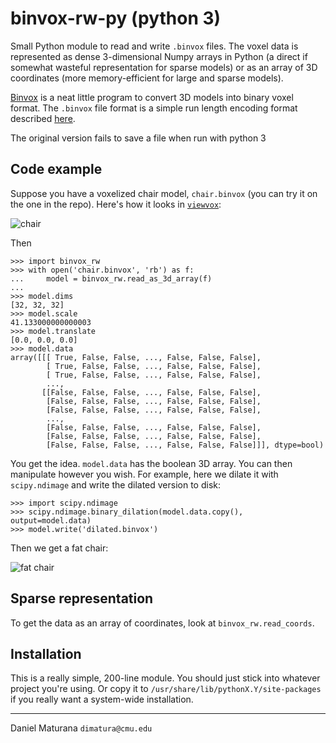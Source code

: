 # binvox-rw-py (python 3)

Small Python module to read and write `.binvox` files. The voxel data is
represented as dense 3-dimensional Numpy arrays in Python (a direct if somewhat
wasteful representation for sparse models) or as an array of 3D coordinates
(more memory-efficient for large and sparse models).

[Binvox](http://www.cs.princeton.edu/~min/binvox/) is a neat little program to
convert 3D models into binary voxel format. The `.binvox` file format is a
simple run length encoding format described
[here](http://www.cs.princeton.edu/~min/binvox/binvox.html).

The original version fails to save a file when run with python 3

## Code example

Suppose you have a voxelized chair model, `chair.binvox` (you can try it on the
one in the repo).  Here's how it looks in
[`viewvox`](http://www.cs.princeton.edu/~min/viewvox/):

![chair](https://raw.githubusercontent.com/dimatura/binvox-rw-py/public/chair.png)

Then

    >>> import binvox_rw
    >>> with open('chair.binvox', 'rb') as f:
    ...     model = binvox_rw.read_as_3d_array(f)
    ...
    >>> model.dims
    [32, 32, 32]
    >>> model.scale
    41.133000000000003
    >>> model.translate
    [0.0, 0.0, 0.0]
    >>> model.data
    array([[[ True, False, False, ..., False, False, False],
            [ True, False, False, ..., False, False, False],
            [ True, False, False, ..., False, False, False],
            ...,
           [[False, False, False, ..., False, False, False],
            [False, False, False, ..., False, False, False],
            [False, False, False, ..., False, False, False],
            ...,
            [False, False, False, ..., False, False, False],
            [False, False, False, ..., False, False, False],
            [False, False, False, ..., False, False, False]]], dtype=bool)

You get the idea. `model.data` has the boolean 3D array. You can then
manipulate however you wish. For example, here we dilate it with
`scipy.ndimage` and write the dilated version to disk:

    >>> import scipy.ndimage
    >>> scipy.ndimage.binary_dilation(model.data.copy(), output=model.data)
    >>> model.write('dilated.binvox')

Then we get a fat chair:

![fat chair](https://raw.githubusercontent.com/dimatura/binvox-rw-py/public/fat_chair.png)

## Sparse representation

To get the data as an array of coordinates, look at `binvox_rw.read_coords`.

## Installation

This is a really simple, 200-line module. You should just stick into whatever
project you're using.  Or copy it to `/usr/share/lib/pythonX.Y/site-packages`
if you really want a system-wide installation.

---

Daniel Maturana
`dimatura@cmu.edu`
